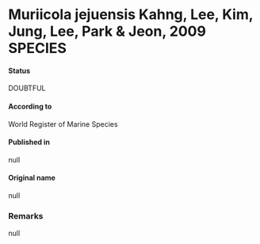 Muriicola jejuensis Kahng, Lee, Kim, Jung, Lee, Park & Jeon, 2009 SPECIES
=======

#### Status
DOUBTFUL

#### According to
World Register of Marine Species

#### Published in
null

#### Original name
null

### Remarks
null